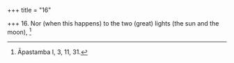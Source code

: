 +++
title = "16"

+++
16. Nor (when this happens) to the two (great) lights (the sun and the moon), [^12] 


[^12]:  Āpastamba I, 3, 11, 31.

